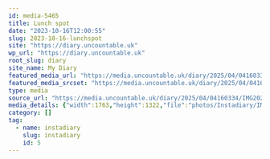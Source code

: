 ```yaml
---
id: media-5465
title: Lunch spot
date: "2023-10-16T12:00:55"
slug: 2023-10-16-lunchspot
site: "https://diary.uncountable.uk"
wp_url: "https://diary.uncountable.uk"
root_slug: diary
site_name: My Diary
featured_media_url: "https://media.uncountable.uk/diary/2025/04/04160334/IMG20231016130055.webp"
featured_media_srcset: "https://media.uncountable.uk/diary/2025/04/04160334/IMG20231016130055-300x225.webp 300w, https://media.uncountable.uk/diary/2025/04/04160334/IMG20231016130055-1024x768.webp 1024w, https://media.uncountable.uk/diary/2025/04/04160334/IMG20231016130055-150x150.webp 150w, https://media.uncountable.uk/diary/2025/04/04160334/IMG20231016130055-640x480.webp 640w, https://media.uncountable.uk/diary/2025/04/04160334/IMG20231016130055.webp 1763w"
type: media
source_url: "https://media.uncountable.uk/diary/2025/04/04160334/IMG20231016130055.webp"
media_details: {"width":1763,"height":1322,"file":"photos/Instadiary/IMG20231016130055.webp","filesize":130106,"sizes":{"medium":{"file":"IMG20231016130055-300x225.webp","width":300,"height":225,"filesize":21564,"mime_type":"image/webp","source_url":"https://media.uncountable.uk/diary/2025/04/04160334/IMG20231016130055-300x225.webp"},"large":{"file":"IMG20231016130055-1024x768.webp","width":1024,"height":768,"filesize":172352,"mime_type":"image/webp","source_url":"https://media.uncountable.uk/diary/2025/04/04160334/IMG20231016130055-1024x768.webp"},"thumbnail":{"file":"IMG20231016130055-150x150.webp","width":150,"height":150,"filesize":7732,"mime_type":"image/webp","source_url":"https://media.uncountable.uk/diary/2025/04/04160334/IMG20231016130055-150x150.webp"},"mobwidth":{"file":"IMG20231016130055-640x480.webp","width":640,"height":480,"filesize":84484,"mime_type":"image/webp","source_url":"https://media.uncountable.uk/diary/2025/04/04160334/IMG20231016130055-640x480.webp"},"full":{"file":"IMG20231016130055.webp","width":1763,"height":1322,"mime_type":"image/webp","source_url":"https://media.uncountable.uk/diary/2025/04/04160334/IMG20231016130055.webp"}},"image_meta":{"aperture":"0","credit":"","camera":"","caption":"","created_timestamp":"0","copyright":"","focal_length":"0","iso":"0","shutter_speed":"0","title":"","orientation":"0","keywords":[]}}
category: []
tag:
  - name: instadiary
    slug: instadiary
    id: 5
---
```



